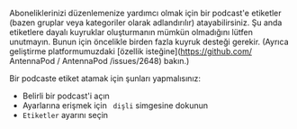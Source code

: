 Aboneliklerinizi düzenlemenize yardımcı olmak için bir podcast'e etiketler (bazen gruplar veya kategoriler olarak adlandırılır) atayabilirsiniz. Şu anda etiketlere dayalı kuyruklar oluşturmanın mümkün olmadığını lütfen unutmayın. Bunun için öncelikle birden fazla kuyruk desteği gerekir. (Ayrıca geliştirme platformumuzdaki [özellik isteğine](https://github.com/ AntennaPod / AntennaPod /issues/2648) bakın.)

Bir podcaste etiket atamak için şunları yapmalısınız:

- Belirli bir podcast'i açın
- Ayarlarına erişmek için ` dişli` simgesine dokunun
- ` Etiketler ` ayarını seçin
